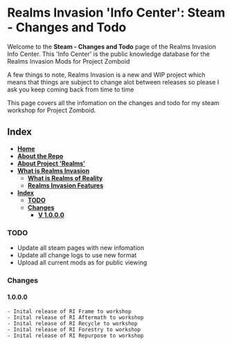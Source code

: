 # Realms Invasion 'Info Center': **Steam - Changes and Todo**

Welcome to the **Steam - Changes and Todo** page of the Realms Invasion Info Center. 
This 'Info Center' is the public knowledge database for the Realms Invasion Mods for Project Zomboid

A few things to note, 
Realms Invasion is a new and WIP project which means that things are subject to change alot between releases so please I ask you keep coming back from time to time

This page covers all the infomation on the changes and todo for my steam workshop for Project Zomboid.

## **Index**
- [**Home**](https://github.com/FueledByOCHD/Realms-Invasion-Info-Center/blob/develop/README.md)
- [**About the Repo**](https://github.com/FueledByOCHD/Realms-Invasion-Info-Center/blob/develop/README.md#about-the-repo)
- [**About Project 'Realms'**](https://github.com/FueledByOCHD/Realms-Invasion-Info-Center/blob/develop/AboutProjectRealms.md)
- [**What is Realms Invasion**](https://github.com/FueledByOCHD/Realms-Invasion-Info-Center/blob/develop/README.md#what-is-realms-invasion)
    - [**What is Realms of Reality**](https://github.com/FueledByOCHD/Realms-Invasion-Info-Center/blob/develop/AboutRealmsOfReality.md)
    - [**Realms Invasion Features**](https://github.com/FueledByOCHD/Realms-Invasion-Info-Center/blob/develop/README.md#realms-invasion-features)
- [**Index**](https://github.com/FueledByOCHD/Realms-Invasion-Info-Center/blob/develop/Steam/RI_Steams_Todo#index)
    - [**TODO**](https://github.com/FueledByOCHD/Realms-Invasion-Info-Center/blob/develop/Steam/RI_Steams_Todo#todo)
    - [**Changes**](https://github.com/FueledByOCHD/Realms-Invasion-Info-Center/blob/develop/Steam/RI_Steams_Todo#changes)
        - [**V 1.0.0.0**](https://github.com/FueledByOCHD/Realms-Invasion-Info-Center/blob/develop/Steam/RI_Steams_Todo#1.0.0.0)
    
### **TODO**

- Update all steam pages with new infomation
- Update all change logs to use new format
- Upload all current mods as for public viewing

### **Changes**

#### 1.0.0.0

    - Inital release of RI Frame to workshop
    - Inital release of RI Aftermath to workshop
    - Inital release of RI Recycle to workshop
    - Inital release of RI Forestry to workshop
    - Inital release of RI Repurpose to workshop